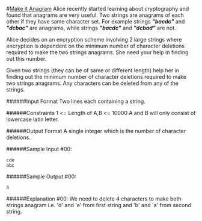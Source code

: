 #[Make it Anagram](https://www.hackerrank.com/challenges/make-it-anagram)
Alice recently started learning about cryptography and found that anagrams are very useful. Two strings are anagrams of each other if they have same character set. For example strings **_"bacdc"_** and **_"dcbac"_** are anagrams, while strings **_"bacdc"_** and **_"dcbad"_** are not.

Alice decides on an encryption scheme involving 2 large strings where encryption is dependent on the minimum number of character deletions required to make the two strings anagrams. She need your help in finding out this number.

Given two strings (they can be of same or different length) help her in finding out the minimum number of character deletions required to make two strings anagrams. Any characters can be deleted from any of the strings.

######Input Format 
Two lines each containing a string.

######Constraints 
1 <= Length of A,B <= 10000 
A and B will only consist of lowercase latin letter.

######Output Format 
A single integer which is the number of character deletions.

######Sample Input #00:
```shell
cde
abc
```
######Sample Output #00:
```shell
4
```
######Explanation #00: 
We need to delete 4 characters to make both strings anagram i.e. 'd' and 'e' from first string and 'b' and 'a' from second string.
